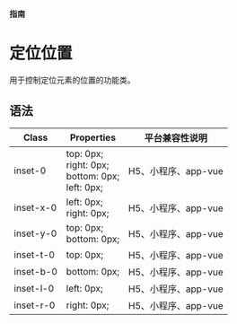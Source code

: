 #### <span class="text-lg text-gray-500 font-normal">指南</span>

<div class="w-screen"></div>

# 定位位置
用于控制定位元素的位置的功能类。

<CssPrefix />

## 语法
| Class | Properties | 平台兼容性说明
| --- | --- | ---
| <a-link status="success">inset-0</a-link> | <a-link>top: 0px;</a-link><br/><a-link>right: 0px;</a-link><br/><a-link>bottom: 0px;</a-link><br/><a-link>left: 0px;</a-link><br/> | H5、小程序、app-vue
| <a-link status="success">inset-x-0</a-link> | <a-link>left: 0px;</a-link><br/><a-link>right: 0px;</a-link><br/> | H5、小程序、app-vue
| <a-link status="success">inset-y-0</a-link> | <a-link>top: 0px;</a-link><br/><a-link>bottom: 0px;</a-link><br/> | H5、小程序、app-vue
| <a-link status="success">inset-t-0</a-link> | <a-link>top: 0px;</a-link><br/> | H5、小程序、app-vue
| <a-link status="success">inset-b-0</a-link> | <a-link>bottom: 0px;</a-link><br/> | H5、小程序、app-vue
| <a-link status="success">inset-l-0</a-link> | <a-link>left: 0px;</a-link><br/> | H5、小程序、app-vue
| <a-link status="success">inset-r-0</a-link> | <a-link>right: 0px;</a-link><br/> | H5、小程序、app-vue